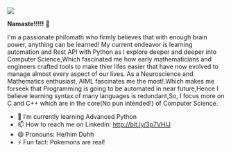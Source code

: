 <img src = "https://i.imgur.com/V5QDIjz.png">


**Namaste!!!!!** 👋

I'm a passionate philomath who firmly believes that with enough brain power, anything can be learned!
My current endeavor is learning automation and Rest API with Python as I explore deeper and deeper into Computer Science,Which fascinated me how early mathematicians and engineers crafted tools to make thier lifes easier that have now evolved to manage almost every aspect of our lives.
As a Neuroscience and Mathematics enthusiast, AIML fascinates me the most!.Which makes me forseek that Programming is going to be automated in near future,Hence I believe learning syntax of many languages is redundant,So, I focus more on C and C++ which are in the core(No pun intended!) of Computer Science.  

- 🌱 I’m currently learning Advanced Python
- 📫 How to reach me on Linkedin: http://bit.ly/3p7VHIJ
- 😄 Pronouns: He/him Duhh
- ⚡ Fun fact: Pokemons are real!

